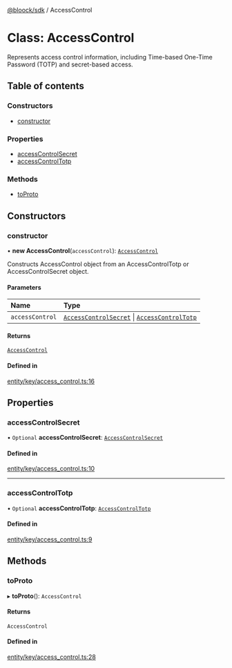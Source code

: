 [@bloock/sdk](../index.md) / AccessControl

# Class: AccessControl

Represents access control information, including Time-based One-Time Password (TOTP) and secret-based access.

## Table of contents

### Constructors

- [constructor](AccessControl.md#constructor)

### Properties

- [accessControlSecret](AccessControl.md#accesscontrolsecret)
- [accessControlTotp](AccessControl.md#accesscontroltotp)

### Methods

- [toProto](AccessControl.md#toproto)

## Constructors

### constructor

• **new AccessControl**(`accessControl`): [`AccessControl`](AccessControl.md)

Constructs AccessControl object from an AccessControlTotp or AccessControlSecret object.

#### Parameters

| Name | Type |
| :------ | :------ |
| `accessControl` | [`AccessControlSecret`](AccessControlSecret.md) \| [`AccessControlTotp`](AccessControlTotp.md) |

#### Returns

[`AccessControl`](AccessControl.md)

#### Defined in

[entity/key/access_control.ts:16](https://github.com/bloock/bloock-sdk/blob/61770ea/languages/js/src/entity/key/access_control.ts#L16)

## Properties

### accessControlSecret

• `Optional` **accessControlSecret**: [`AccessControlSecret`](AccessControlSecret.md)

#### Defined in

[entity/key/access_control.ts:10](https://github.com/bloock/bloock-sdk/blob/61770ea/languages/js/src/entity/key/access_control.ts#L10)

___

### accessControlTotp

• `Optional` **accessControlTotp**: [`AccessControlTotp`](AccessControlTotp.md)

#### Defined in

[entity/key/access_control.ts:9](https://github.com/bloock/bloock-sdk/blob/61770ea/languages/js/src/entity/key/access_control.ts#L9)

## Methods

### toProto

▸ **toProto**(): `AccessControl`

#### Returns

`AccessControl`

#### Defined in

[entity/key/access_control.ts:28](https://github.com/bloock/bloock-sdk/blob/61770ea/languages/js/src/entity/key/access_control.ts#L28)
